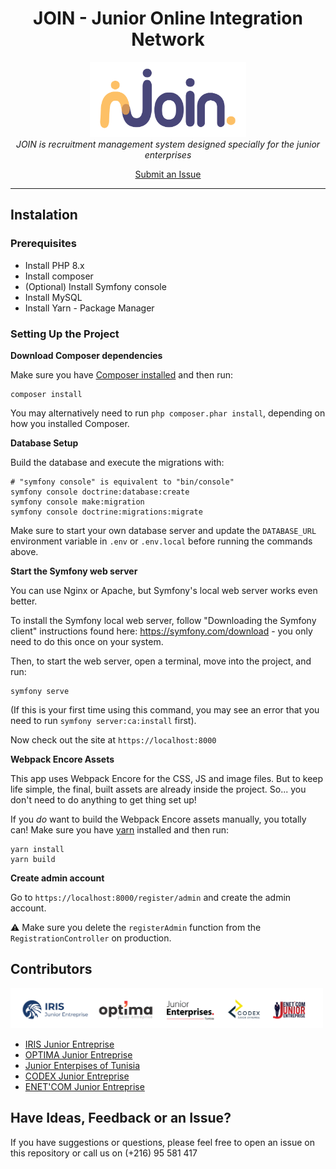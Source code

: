 <h1 align="center">JOIN - Junior Online Integration Network</h1>

<p align="center">
  <img src="assets/images/logo_join/logo_join.png" alt="join-logo" height="120px"/>
  <br>
  <i>JOIN is recruitment management system designed specially for the junior enterprises
    </i>
  <br>
</p>

<p align="center">
  <a href="https://github.com/khaledlajili/join/issues">Submit an Issue</a>
</p>


<hr>

## Instalation

### Prerequisites

- Install PHP 8.x
- Install composer
- (Optional) Install Symfony console
- Install MySQL
- Install Yarn - Package Manager

### Setting Up the Project

**Download Composer dependencies**

Make sure you have [Composer installed](https://getcomposer.org/download/)
and then run:

```
composer install
```
You may alternatively need to run `php composer.phar install`, depending
on how you installed Composer.

**Database Setup**

Build the database and execute the migrations with:

```
# "symfony console" is equivalent to "bin/console"
symfony console doctrine:database:create
symfony console make:migration
symfony console doctrine:migrations:migrate
```

Make sure to start your own database server and update the `DATABASE_URL` environment variable in
`.env` or `.env.local` before running the commands above.

**Start the Symfony web server**

You can use Nginx or Apache, but Symfony's local web server
works even better.

To install the Symfony local web server, follow
"Downloading the Symfony client" instructions found
here: https://symfony.com/download - you only need to do this
once on your system.

Then, to start the web server, open a terminal, move into the
project, and run:

```
symfony serve
```

(If this is your first time using this command, you may see an
error that you need to run `symfony server:ca:install` first).

Now check out the site at `https://localhost:8000`

**Webpack Encore Assets**

This app uses Webpack Encore for the CSS, JS and image files. But
to keep life simple, the final, built assets are already inside the
project. So... you don't need to do anything to get thing set up!

If you *do* want to build the Webpack Encore assets manually, you
totally can! Make sure you have [yarn](https://yarnpkg.com/lang/en/)
installed and then run:

```
yarn install
yarn build
```

**Create admin account**

Go to `https://localhost:8000/register/admin` and create the admin account.

:warning: Make sure you delete the `registerAdmin` function from the `RegistrationController` on production.


## Contributors

<p>
  <img src="assets/images/collaborators.png" alt="collaborators-logos" width="500px" height="auto">
</p>

- <a href="https://irisje.tn">IRIS Junior Entreprise</a>
- <a href="https://optimaje.com">OPTIMA Junior Entreprise</a>
- <a href="https://jetunisie.com">Junior Enterpises of Tunisia</a>
- <a href="https://codexje.tn">CODEX Junior Entreprise</a>
- <a href="https://enetcomje.com">ENET'COM Junior Entreprise</a>

## Have Ideas, Feedback or an Issue?

If you have suggestions or questions, please feel free to
open an issue on this repository or call us on (+216) 95 581 417
